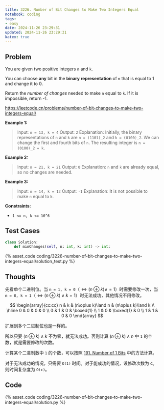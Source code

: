 ```yaml
---
title: 3226. Number of Bit Changes to Make Two Integers Equal
notebook: coding
tags:
- easy
date: 2024-11-26 23:29:31
updated: 2024-11-26 23:29:31
katex: true
---
```

## Problem

You are given two positive integers `n` and `k`.

You can choose **any** bit in the **binary representation** of `n` that is equal to 1 and change it to 0.

Return the _number of changes_ needed to make `n` equal to `k`. If it is impossible, return -1.

<https://leetcode.cn/problems/number-of-bit-changes-to-make-two-integers-equal/>

**Example 1:**

> Input: `n = 13, k = 4`
> Output: `2`
> Explanation:
> Initially, the binary representations of `n` and `k` are `n = (1101)_2` and `k = (0100)_2`.
> We can change the first and fourth bits of `n`. The resulting integer is `n = (0100)_2 = k`.

**Example 2:**

> Input: `n = 21, k = 21`
> Output: `0`
> Explanation:
> `n` and `k` are already equal, so no changes are needed.

**Example 3:**

> Input: `n = 14, k = 13`
> Output: `-1`
> Explanation:
> It is not possible to make `n` equal to `k`.

**Constraints:**

- `1 <= n, k <= 10^6`

## Test Cases

``` python
class Solution:
    def minChanges(self, n: int, k: int) -> int:
```

{% asset_code coding/3226-number-of-bit-changes-to-make-two-integers-equal/solution_test.py %}

## Thoughts

先看单个二进制位。当 `n = 1, k = 0`（$\iff(n\oplus k)\land=1$）时需要修改一次，当 `n = 0, k = 1`（$\iff(n\oplus k)\land k=1$）时无法成功，其他情况不用修改。

$$
\begin{array}{cc:cc}
  n & k & (n\oplus k)\land n & (n\oplus k)\land k \\
  \hline
  0 & 0 & 0 & 0 \\
  0 & 1 & 0 & \boxed{1} \\
  1 & 0 & \boxed{1} & 0 \\
  1 & 1 & 0 & 0
\end{array}
$$

扩展到多个二进制位也是一样的。

所以只要 $(n\oplus k)\land k$ 不为零，就无法成功。否则计算 $(n\oplus k)\land n$ 中 `1` 的个数，就是需要修改的次数。

计算某个二进制数中 `1` 的个数，可以按照 [191. Number of 1 Bits](/coding/191-number-of-1-bits) 中的方法计算。

对于无法成功的情况，只需要 `O(1)` 时间。对于能成功的情况，设修改次数为 c，则时间复杂度为 `O(c)`。

## Code

{% asset_code coding/3226-number-of-bit-changes-to-make-two-integers-equal/solution.py %}
